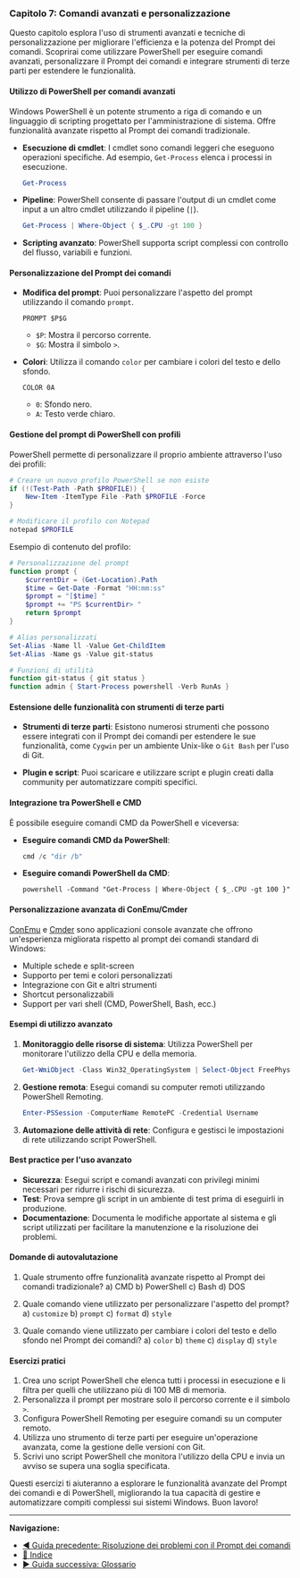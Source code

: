 ### Capitolo 7: Comandi avanzati e personalizzazione

Questo capitolo esplora l'uso di strumenti avanzati e tecniche di personalizzazione per migliorare l'efficienza e la potenza del Prompt dei comandi. Scoprirai come utilizzare PowerShell per eseguire comandi avanzati, personalizzare il Prompt dei comandi e integrare strumenti di terze parti per estendere le funzionalità.

#### Utilizzo di PowerShell per comandi avanzati

Windows PowerShell è un potente strumento a riga di comando e un linguaggio di scripting progettato per l'amministrazione di sistema. Offre funzionalità avanzate rispetto al Prompt dei comandi tradizionale.

- **Esecuzione di cmdlet**: I cmdlet sono comandi leggeri che eseguono operazioni specifiche. Ad esempio, `Get-Process` elenca i processi in esecuzione.
  ```powershell
  Get-Process
  ```

- **Pipeline**: PowerShell consente di passare l'output di un cmdlet come input a un altro cmdlet utilizzando il pipeline (`|`).
  ```powershell
  Get-Process | Where-Object { $_.CPU -gt 100 }
  ```

- **Scripting avanzato**: PowerShell supporta script complessi con controllo del flusso, variabili e funzioni.

#### Personalizzazione del Prompt dei comandi

- **Modifica del prompt**: Puoi personalizzare l'aspetto del prompt utilizzando il comando `prompt`.
  ```batch
  PROMPT $P$G
  ```
  - `$P`: Mostra il percorso corrente.
  - `$G`: Mostra il simbolo `>`.

- **Colori**: Utilizza il comando `color` per cambiare i colori del testo e dello sfondo.
  ```batch
  COLOR 0A
  ```
  - `0`: Sfondo nero.
  - `A`: Testo verde chiaro.

#### Gestione del prompt di PowerShell con profili

PowerShell permette di personalizzare il proprio ambiente attraverso l'uso dei profili:

```powershell
# Creare un nuovo profilo PowerShell se non esiste
if (!(Test-Path -Path $PROFILE)) {
    New-Item -ItemType File -Path $PROFILE -Force
}

# Modificare il profilo con Notepad
notepad $PROFILE
```

Esempio di contenuto del profilo:

```powershell
# Personalizzazione del prompt
function prompt {
    $currentDir = (Get-Location).Path
    $time = Get-Date -Format "HH:mm:ss"
    $prompt = "[$time] "
    $prompt += "PS $currentDir> "
    return $prompt
}

# Alias personalizzati
Set-Alias -Name ll -Value Get-ChildItem
Set-Alias -Name gs -Value git-status

# Funzioni di utilità
function git-status { git status }
function admin { Start-Process powershell -Verb RunAs }
```

#### Estensione delle funzionalità con strumenti di terze parti

- **Strumenti di terze parti**: Esistono numerosi strumenti che possono essere integrati con il Prompt dei comandi per estendere le sue funzionalità, come `Cygwin` per un ambiente Unix-like o `Git Bash` per l'uso di Git.

- **Plugin e script**: Puoi scaricare e utilizzare script e plugin creati dalla community per automatizzare compiti specifici.

#### Integrazione tra PowerShell e CMD

È possibile eseguire comandi CMD da PowerShell e viceversa:

- **Eseguire comandi CMD da PowerShell**:
  ```powershell
  cmd /c "dir /b"
  ```

- **Eseguire comandi PowerShell da CMD**:
  ```batch
  powershell -Command "Get-Process | Where-Object { $_.CPU -gt 100 }"
  ```

#### Personalizzazione avanzata di ConEmu/Cmder

[ConEmu](https://conemu.github.io/) e [Cmder](https://cmder.net/) sono applicazioni console avanzate che offrono un'esperienza migliorata rispetto al prompt dei comandi standard di Windows:

- Multiple schede e split-screen
- Supporto per temi e colori personalizzati
- Integrazione con Git e altri strumenti
- Shortcut personalizzabili
- Support per vari shell (CMD, PowerShell, Bash, ecc.)

#### Esempi di utilizzo avanzato

1. **Monitoraggio delle risorse di sistema**: Utilizza PowerShell per monitorare l'utilizzo della CPU e della memoria.
   ```powershell
   Get-WmiObject -Class Win32_OperatingSystem | Select-Object FreePhysicalMemory, TotalVisibleMemorySize
   ```

2. **Gestione remota**: Esegui comandi su computer remoti utilizzando PowerShell Remoting.
   ```powershell
   Enter-PSSession -ComputerName RemotePC -Credential Username
   ```

3. **Automazione delle attività di rete**: Configura e gestisci le impostazioni di rete utilizzando script PowerShell.

#### Best practice per l'uso avanzato

- **Sicurezza**: Esegui script e comandi avanzati con privilegi minimi necessari per ridurre i rischi di sicurezza.
- **Test**: Prova sempre gli script in un ambiente di test prima di eseguirli in produzione.
- **Documentazione**: Documenta le modifiche apportate al sistema e gli script utilizzati per facilitare la manutenzione e la risoluzione dei problemi.

#### Domande di autovalutazione

1. Quale strumento offre funzionalità avanzate rispetto al Prompt dei comandi tradizionale?
   a) CMD
   b) PowerShell
   c) Bash
   d) DOS

2. Quale comando viene utilizzato per personalizzare l'aspetto del prompt?
   a) `customize`
   b) `prompt`
   c) `format`
   d) `style`

3. Quale comando viene utilizzato per cambiare i colori del testo e dello sfondo nel Prompt dei comandi?
   a) `color`
   b) `theme`
   c) `display`
   d) `style`

#### Esercizi pratici

1. Crea uno script PowerShell che elenca tutti i processi in esecuzione e li filtra per quelli che utilizzano più di 100 MB di memoria.
2. Personalizza il prompt per mostrare solo il percorso corrente e il simbolo `>`.
3. Configura PowerShell Remoting per eseguire comandi su un computer remoto.
4. Utilizza uno strumento di terze parti per eseguire un'operazione avanzata, come la gestione delle versioni con Git.
5. Scrivi uno script PowerShell che monitora l'utilizzo della CPU e invia un avviso se supera una soglia specificata.

Questi esercizi ti aiuteranno a esplorare le funzionalità avanzate del Prompt dei comandi e di PowerShell, migliorando la tua capacità di gestire e automatizzare compiti complessi sui sistemi Windows. Buon lavoro!

---

**Navigazione:**
- [◀ Guida precedente: Risoluzione dei problemi con il Prompt dei comandi](<07 Risoluzione dei problemi con il Prompt dei comandi.md>)
- [🔼 Indice](<README.md>)
- [▶ Guida successiva: Glossario](<09 Glossario.md>)